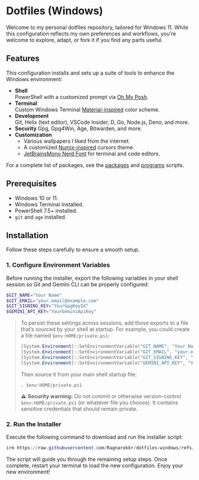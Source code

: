 # Dotfiles (Windows)

Welcome to my personal dotfiles repository, tailored for Windows 11. While this configuration reflects my own preferences and workflows, you’re welcome to explore, adapt, or fork it if you find any parts useful.

## Features

This configuration installs and sets up a suite of tools to enhance the Windows environment:

- **Shell**  
  PowerShell with a customized prompt via [Oh My Posh](https://ohmyposh.dev/).
- **Terminal**  
  Custom Windows Terminal [Material-inspired](https://github.com/mbadolato/iTerm2-Color-Schemes/blob/master/windowsterminal/MaterialDark.json) color scheme.
- **Development**  
  Git, Helix (text editor), VSCode Insider, D, Go, Node.js, Deno, and more.
- **Security**
  Gpg, Gpg4Win, Age, Bitwarden, and more.
- **Customization**
  - Various wallpapers I liked from the internet.
  - A customized [Numix-inspired](https://www.deviantart.com/cworldmaster/art/coolCursorCombov2-930861793) cursors theme.
  - [JetBrainsMono Nerd Font](https://github.com/ryanoasis/nerd-fonts/releases/download/v3.4.0/JetBrainsMono.zip) for terminal and code editors.

For a complete list of packages, see the [packages](_config/winget-packages.json) and [programs](_config/program-installers.json) scripts.

## Prerequisites

- Windows 10 or 11.
- Windows Terminal installed.
- PowerShell 7.5+ installed.
- `git` and `age` installed.

## Installation

Follow these steps carefully to ensure a smooth setup.

### 1. Configure Environment Variables

Before running the installer, export the following variables in your shell session so Git and Gemini CLI can be properly configured:

```powershell
$GIT_NAME="Your Name"
$GIT_EMAIL="your.email@example.com"
$GIT_SIGNING_KEY="YourGpgKeyId"
$GEMINI_API_KEY="YourGeminiApiKey"
```

> To persist these settings across sessions, add those exports to a file that’s sourced by your shell at startup. For example, you could create a file named `$env:HOME/private.ps1`:
>
> ```powershell
> [System.Environment]::SetEnvironmentVariable("GIT_NAME", "Your Name", [System.EnvironmentVariableTarget]::User)
> [System.Environment]::SetEnvironmentVariable("GIT_EMAIL", "your.email@example.com", [System.EnvironmentVariableTarget]::User)
> [System.Environment]::SetEnvironmentVariable("GIT_SIGNING_KEY", "YourGpgKeyId", [System.EnvironmentVariableTarget]::User)
> [System.Environment]::SetEnvironmentVariable("GEMINI_API_KEY", "YourGeminiApiKey", [System.EnvironmentVariableTarget]::User)
> ```
>
> Then source it from your main shell startup file:
>
> ```shell
> . $env:HOME/private.ps1
> ```
>
> ⚠️ **Security warning:** Do not commit or otherwise version-control `$env:HOME/private.ps1` (or whatever file you choose). It contains sensitive credentials that should remain private.

### 2. Run the Installer

Execute the following command to download and run the installer script:

```powershell
irm https://raw.githubusercontent.com/Ragnarokkr/dotfiles-windows/refs/heads/master/install.ps1 | iex
```

The script will guide you through the remaining setup steps. Once complete, restart your terminal to load the new configuration. Enjoy your new environment!
